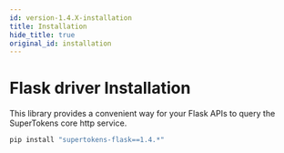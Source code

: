 ```yaml
---
id: version-1.4.X-installation
title: Installation
hide_title: true
original_id: installation
---
```


# Flask driver Installation

This library provides a convenient way for your Flask APIs to query the SuperTokens core http service.

```bash
pip install "supertokens-flask==1.4.*"
```
